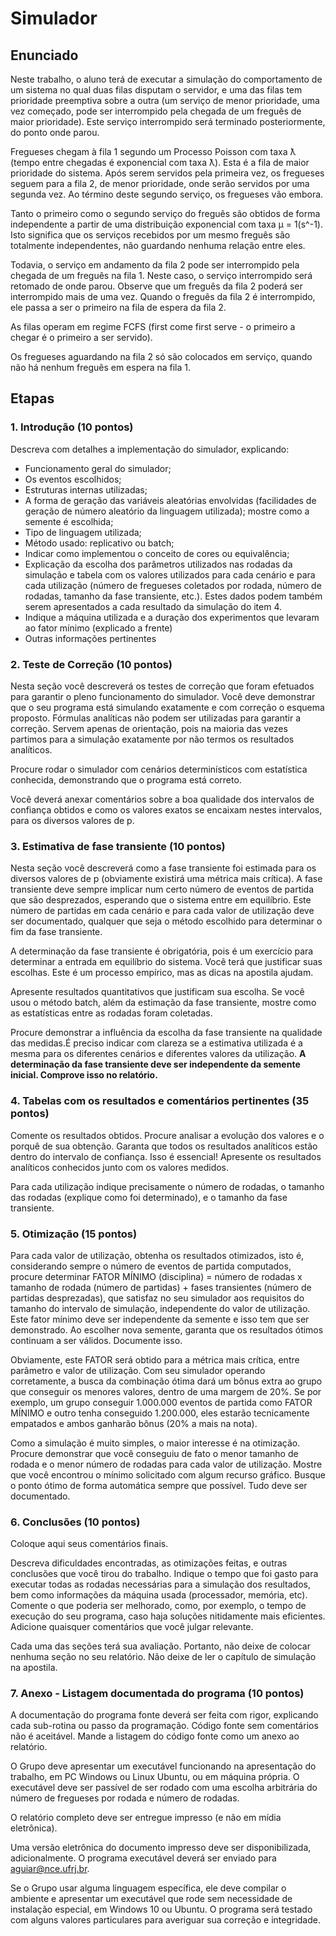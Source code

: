 # Simulador

## Enunciado

Neste trabalho, o aluno terá de executar a simulação do comportamento de um sistema no qual duas filas disputam o servidor, e uma das filas tem prioridade preemptiva sobre a outra (um serviço de menor prioridade, uma vez começado, pode ser interrompido pela chegada de um freguês de maior prioridade). Este serviço interrompido será terminado posteriormente, do ponto onde parou.

Fregueses chegam à fila 1 segundo um Processo Poisson com taxa ƛ (tempo entre chegadas é exponencial com taxa ƛ). Esta é a fila de maior prioridade do sistema. Após serem servidos pela primeira vez, os fregueses seguem para a fila 2, de menor prioridade, onde serão servidos por uma segunda vez. Ao término deste segundo serviço, os fregueses vão embora.

Tanto o primeiro como o segundo serviço do freguês são obtidos de forma independente a partir de uma distribuição exponencial com taxa µ = 1(s^-1). Isto significa que os serviços recebidos por um mesmo freguês são totalmente independentes, não guardando nenhuma relação entre eles.

Todavia, o serviço em andamento da fila 2 pode ser interrompido pela chegada de um freguês na fila 1. Neste caso, o serviço interrompido será retomado de onde parou. Observe que um freguês da fila 2 poderá ser interrompido mais de uma vez. Quando o freguês da fila 2 é interrompido, ele passa a ser o primeiro na fila de espera da fila 2.

As filas operam em regime FCFS (first come first serve - o primeiro a chegar é o primeiro a ser servido).

Os fregueses aguardando na fila 2 só são colocados em serviço, quando não há nenhum freguês em espera na fila 1. 

## Etapas

### 1. Introdução (10 pontos)

Descreva com detalhes a implementação do simulador, explicando:

- Funcionamento geral do simulador;
- Os eventos escolhidos;
- Estruturas internas utilizadas;
- A forma de geração das variáveis aleatórias envolvidas (facilidades de geração de número aleatório da linguagem utilizada); mostre como a semente é escolhida;
- Tipo de linguagem utilizada;
- Método usado: replicativo ou batch;
- Indicar como implementou o conceito de cores ou equivalência;
- Explicação da escolha dos parâmetros utilizados nas rodadas da simulação e tabela com os valores utilizados para cada cenário e para cada utilização (número de fregueses coletados por rodada, número de rodadas, tamanho da fase transiente, etc.). Estes dados podem também serem apresentados a cada resultado da simulação do item 4.
- Indique a máquina utilizada e a duração dos experimentos que levaram ao fator mínimo (explicado a frente)
- Outras informações pertinentes

### 2. Teste de Correção (10 pontos)

Nesta seção você descreverá os testes de correção que foram efetuados para garantir o pleno funcionamento do simulador. Você deve demonstrar que o seu programa está simulando exatamente e com correção o esquema proposto. Fórmulas analíticas não podem ser utilizadas para garantir a correção. Servem apenas de orientação, pois na maioria das vezes partimos para a simulação exatamente por não termos os resultados analíticos.

Procure rodar o simulador com cenários determinísticos com estatística conhecida, demonstrando que o programa está correto.

Você deverá anexar comentários sobre a boa qualidade dos intervalos de confiança obtidos e como os valores exatos se encaixam nestes intervalos, para os diversos valores de p.

### 3. Estimativa de fase transiente (10 pontos)

Nesta seção você descreverá como a fase transiente foi estimada para os diversos valores de p (obviamente existirá uma métrica mais crítica). A fase transiente deve sempre implicar num certo número de eventos de partida que são desprezados, esperando que o sistema entre em equilíbrio. Este número de partidas em cada cenário e para cada valor de utilização deve ser documentado, qualquer que seja o método escolhido para determinar o fim da fase transiente. 

A determinação da fase transiente é obrigatória, pois é um exercício para determinar a entrada em equilíbrio do sistema. Você terá que justificar suas escolhas. Este é um processo empírico, mas as dicas na apostila ajudam. 

Apresente resultados quantitativos que justificam sua escolha. Se você usou o método batch, além da estimação da fase transiente, mostre como as estatísticas entre as rodadas foram coletadas. 

Procure demonstrar a influência da escolha da fase transiente na qualidade das medidas.É preciso indicar com clareza se a estimativa utilizada é a mesma para os diferentes cenários e diferentes valores da utilização. **A determinação da fase transiente deve ser independente da semente inicial. Comprove isso no relatório.**

### 4. Tabelas com os resultados e comentários pertinentes (35 pontos)

Comente os resultados obtidos. Procure analisar a evolução dos valores e o porquê de sua obtenção. Garanta que todos os resultados analíticos estão dentro do intervalo de confiança. Isso é essencial! Apresente os resultados analíticos conhecidos junto com os valores medidos.

Para cada utilização indique precisamente o número de rodadas, o tamanho das rodadas (explique como foi determinado), e o tamanho da fase transiente. 

### 5. Otimização (15 pontos)

Para cada valor de utilização, obtenha os resultados otimizados, isto é, considerando sempre o número de eventos de partida computados, procure determinar FATOR MÍNIMO (disciplina) = número de rodadas x tamanho de rodada (número de partidas) + fases transientes (número de partidas desprezadas), que satisfaz no seu simulador aos requisitos do tamanho do intervalo de simulação, independente do valor de utilização. Este fator mínimo deve ser independente da semente e isso tem que ser demonstrado. Ao escolher nova semente, garanta que os resultados ótimos continuam a ser válidos. Documente isso.

Obviamente, este FATOR será obtido para a métrica mais crítica, entre parâmetro e valor de utilização. Com seu simulador operando corretamente, a busca da combinação ótima dará um bônus extra ao grupo que conseguir os menores valores, dentro de uma margem de 20%. Se por exemplo, um grupo conseguir 1.000.000 eventos de partida como FATOR MÍNIMO e outro tenha conseguido 1.200.000, eles estarão tecnicamente empatados e ambos ganharão bônus (20% a mais na nota). 

Como a simulação é muito simples, o maior interesse é na otimização. Procure demonstrar que você conseguiu de fato o menor tamanho de rodada e o menor número de rodadas para cada valor de utilização. Mostre que você encontrou o mínimo solicitado com algum recurso gráfico. Busque o ponto ótimo de forma automática sempre que possível. Tudo deve ser documentado. 

### 6. Conclusões (10 pontos)

Coloque aqui seus comentários finais.

Descreva dificuldades encontradas, as otimizações feitas, e outras conclusões que você tirou do trabalho. Indique o tempo que foi gasto para executar todas as rodadas necessárias para a simulação dos resultados, bem como informações da máquina usada (processador, memória, etc). Comente o que poderia ser melhorado, como, por exemplo, o tempo de execução do seu programa, caso haja soluções nitidamente mais eficientes. Adicione quaisquer comentários que você julgar relevante.

Cada uma das seções terá sua avaliação. Portanto, não deixe de colocar nenhuma seção no seu relatório. Não deixe de ler o capítulo de simulação na apostila.

### 7. Anexo - Listagem documentada do programa (10 pontos)

A documentação do programa fonte deverá ser feita com rigor, explicando cada sub-rotina ou passo da programação. Código fonte sem comentários não é aceitável. Mande a listagem do código fonte como um anexo ao relatório. 

O Grupo deve apresentar um executável funcionando na apresentação do trabalho,  em PC Windows ou Linux Ubuntu, ou em máquina própria. O executável deve ser passível de ser rodado com uma escolha arbitrária do número de fregueses por rodada e número de rodadas. 

O relatório completo deve ser entregue impresso (e não em mídia eletrônica). 

Uma versão eletrônica do documento impresso deve ser disponibilizada, adicionalmente. O programa executável deverá ser enviado para aguiar@nce.ufrj.br. 

Se o Grupo usar alguma linguagem específica, ele deve compilar o ambiente e apresentar um executável que rode sem necessidade de instalação especial, em Windows 10 ou Ubuntu. O programa será testado com alguns valores particulares para averiguar sua correção e integridade.
